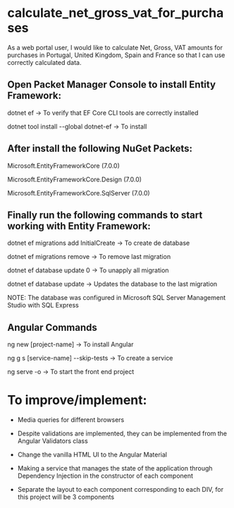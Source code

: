 # calculate_net_gross_vat_for_purchases
As a web portal user, I would like to calculate Net, Gross, VAT amounts for purchases in Portugal, United Kingdom, Spain and France so that I can use correctly calculated data.

## Open Packet Manager Console to install Entity Framework:

dotnet ef -> To verify that EF Core CLI tools are correctly installed

dotnet tool install --global dotnet-ef -> To install

## After install the following NuGet Packets:

Microsoft.EntityFrameworkCore (7.0.0)

Microsoft.EntityFrameworkCore.Design (7.0.0)

Microsoft.EntityFrameworkCore.SqlServer (7.0.0)

## Finally run the following commands to start working with Entity Framework:

dotnet ef migrations add InitialCreate -> To create de database

dotnet ef migrations remove -> To remove last migration

dotnet ef database update 0 -> To unapply all migration

dotnet ef database update -> Updates the database to the last migration

NOTE: The database was configured in Microsoft SQL Server Management Studio with SQL Express 

## Angular Commands

ng new [project-name] -> To install Angular

ng g s [service-name] --skip-tests -> To create a service

ng serve -o -> To start the front end project


# To improve/implement:
- Media queries for different browsers

- Despite validations are implemented, they can be implemented from the Angular Validators class 

- Change the vanilla HTML UI to the Angular Material

- Making a service that manages the state of the application through Dependency Injection in the constructor of each component

- Separate the layout to each component corresponding to each DIV, for this project will be 3 components
